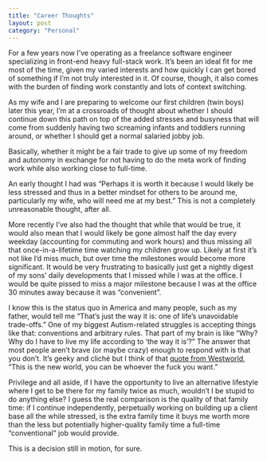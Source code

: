 ```yaml
---
title: "Career Thoughts"
layout: post
category: "Personal"
---
```


For a few years now I’ve operating as a freelance software engineer specializing in front-end heavy full-stack work. It’s been an ideal fit for me most of the time, given my varied interests and how quickly I can get bored of something if I’m not truly interested in it. Of course, though, it also comes with the burden of finding work constantly and lots of context switching.

As my wife and I are preparing to welcome our first children (twin boys) later this year, I’m at a crossroads of thought about whether I should continue down this path on top of the added stresses and busyness that will come from suddenly having two screaming infants and toddlers running around, or whether I should get a normal salaried jobby job. 

Basically, whether it might be a fair trade to give up some of my freedom and autonomy in exchange for not having to do the meta work of finding work while also working close to full-time.

An early thought I had was “Perhaps it is worth it because I would likely be less stressed and thus in a better mindset for others to be around me, particularly my wife, who will need me at my best.” This is not a completely unreasonable thought, after all.

More recently I’ve also had the thought that while that would be true, it would also mean that I would likely be gone almost half the day every weekday (accounting for commuting and work hours) and thus missing all that once-in-a-lifetime time watching my children grow up. Likely at first it’s not like I’d miss much, but over time the milestones would become more significant. It would be very frustrating to basically just get a nightly digest of my sons’ daily developments that I missed while I was at the office. I would be quite pissed to miss a major milestone because I was at the office 30 minutes away because it was “convenient”. 

I know this is the status quo in America and many people, such as my father, would tell me “That’s just the way it is: one of life’s unavoidable trade-offs.” One of my biggest Autism-related struggles is accepting things like that: conventions and arbitrary rules. That part of my brain is like “Why? Why do I have to live my life according to ‘the way it is’?” The answer that most people aren’t brave (or maybe crazy) enough to respond with is that you don’t. It’s geeky and cliché but I think of that [quote from Westworld](https://www.youtube.com/watch?v=ygwvBwTQGgM), “This is the new world, you can be whoever the fuck you want.”

Privilege and all aside, if I have the opportunity to live an alternative lifestyle where I get to be there for my family twice as much, wouldn’t I be stupid to do anything else? I guess the real comparison is the quality of that family time: if I continue independently, perpetually working on building up a client base all the while stressed, is the extra family time it buys me worth more than the less but potentially higher-quality family time a full-time “conventional” job would provide.

This is a decision still in motion, for sure.
